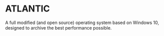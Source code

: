 # ATLANTIC
A full modified (and open source) operating system based on Windows 10, designed to archive the best performance possible.

